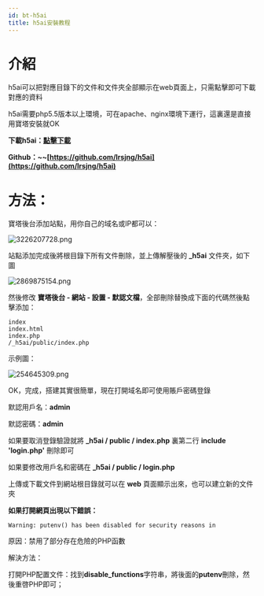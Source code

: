 ```yaml
---
id: bt-h5ai
title: h5ai安裝教程
---
```


# 介紹

h5ai可以把對應目錄下的文件和文件夾全部顯示在web頁面上，只需點擊即可下載對應的資料

h5ai需要php5.5版本以上環境，可在apache、nginx環境下運行，這裏還是直接用寶塔安裝就OK

**下載h5ai：[點擊下載](https://release.larsjung.de/h5ai/h5ai-0.30.0.zip)**

**Github：~​~​[https://github.com/lrsjng/h5ai](https://github.com/lrsjng/h5ai)**

# 方法：

寶塔後台添加站點，用你自己的域名或IP都可以：

![3226207728.png](https://tupian.clotliu.com/7296252f83fbcfcacb8c88386f6b5567.png)

站點添加完成後將根目錄下所有文件刪除，並上傳解壓後的 **_h5ai** 文件夾，如下圖

![2869875154.png](https://tupian.clotliu.com/4941743664772b2d48ae6a80ce628967.png)

然後修改 **寶塔後台 - 網站 - 設置 - 默認文檔**，全部刪除替換成下面的代碼然後點擊添加：

```
index
index.html
index.php
/_h5ai/public/index.php
```

示例圖：

![254645309.png](https://tupian.clotliu.com/ee3ffe00ab011f211be3fb4079069c8e.png)

OK，完成，搭建其實很簡單，現在打開域名即可使用賬戶密碼登錄

默認用戶名：**admin**

默認密碼：**admin**

如果要取消登錄驗證就將 **_h5ai / public / index.php** 裏第二行 **include 'login.php'** 刪除即可

如果要修改用戶名和密碼在 **_h5ai / public / login.php**

上傳或下載文件到網站根目錄就可以在 **web** 頁面顯示出來，也可以建立新的文件夾

**如果打開網頁出現以下錯誤：**

```
Warning: putenv() has been disabled for security reasons in
```

原因：禁用了部分存在危險的PHP函數

解決方法：

打開PHP配置文件：找到**disable_functions**字符串，將後面的**putenv**刪除，然後重啓PHP即可；
